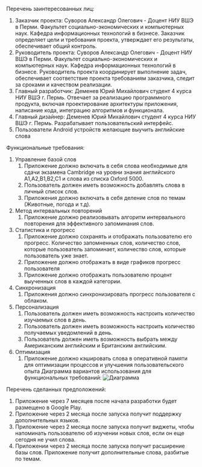 Перечень заинтересованных лиц:
1. Заказчик проекта: Суворов Александр Олегович - Доцент НИУ ВШЭ в Перми. Факультет социально-экономических и компьютерных наук.  Кафедра информационных технологий в бизнесе.
Заказчик определяет цели и требования проекта, утверждает его результаты, обеспечивает общий контроль.
2. Руководитель проекта: Суворов Александр Олегович - Доцент НИУ ВШЭ в Перми. Факультет социально-экономических и компьютерных наук.  Кафедра информационных технологий в бизнесе.
Руководитель проекта координирует выполнение задач, обеспечивает соответствие проекта требованиям заказчика, следит за сроками и качеством реализации.
3.	Главный разработчик: Деменев Юрий Михайлович студент 4 курса НИУ ВШЭ г. Пермь.
Отвечает за реализацию программного продукта, включая проектирование архитектуры приложения, написание кода, интеграцию алгоритмов и функционала.
4.	Главный дизайнер: Деменев Юрий Михайлович студент 4 курса НИУ ВШЭ г. Пермь.
Разрабатывает пользовательский интерфейс.
5. Пользователи Android устройств желающие выучить английские слова

Функциональные требования:
1. Управление базой слов
    1. Приложение должно включать в себя слова необходимые для сдачи экзамена Cambridge на уровни знания английского A1,A2,B1,B2,C1 и слова из списка Oxford 5000.
    2. Пользователь должен иметь возможность добавлять слова в личный список слов.
    3. Приложения должно включать в себя деление слов по темам (Животные, погода и т.д).
2. Метод интервальных повторений
    1. Приложение должно реализовывать алгоритм интервального повторения для эффективного запоминания слов.
3. Статистика и прогресс
    1. Приложение должно сохранять и отображать пользователю его прогресс. Количество запомненных слов, количество слов, которые пользователь запоминает, количество слов, которые пользователь уже знает.
    2. Приложение должно отображать в виде графиков прогресс пользователя
    3. Приложение должно отображать пользователю процент выученных слов в каждой категории.
4. Синхронизация
    1. Приложения должно синхронизировать прогресс пользователя с облаком.
5. Персонализация
    1. Пользователь должен иметь возможность настроить количество изучаемых слов в день.
    2. Пользователь должен иметь возможность настроить количество получаемых уведомлений в день.
    3. Пользователь должен иметь возможность выбрать между Американским английским и Британским английским.
6. Оптимизация
    1. Приложение должно кэшировать слова в оперативной памяти для оптимизации процессов и улучшения пользовательского опыта
Диаграмма вариантов использования для функциональных требований: 
![Диаграмма](lab1.jpg "Подсказка")

Перечень сделанных предположений:
1.	Приложение через 7 месяцев после начала разработки будет размещено в Google Play.
2.	Приложение через 2 месяца после запуска получит поддержку дополнительных языков.
3.	Приложение через 2 месяца после запуска получит виджеты, чтобы напоминать пользователю об изучении новых слов, если он еще сегодня не учил слова.
4.	Приложении через 2 месяца после запуска получит расширение базы слов. Приложение получит дополнительные слова, разбитые по темам.
